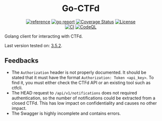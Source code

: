 <div align="center">
	<h1>Go-CTFd</h1>
	<a href="https://pkg.go.dev/github.com/pandatix/go-ctfd"><img src="https://shields.io/badge/-reference-blue?logo=go&style=for-the-badge" alt="reference"></a>
	<a href="https://goreportcard.com/report/github.com/pandatix/go-ctfd"><img src="https://goreportcard.com/badge/github.com/pandatix/go-ctfd?style=for-the-badge" alt="go report"></a>
	<a href="https://coveralls.io/github/pandatix/go-ctfd?branch=main"><img src="https://img.shields.io/coverallsCoverage/github/pandatix/go-ctfd?style=for-the-badge" alt="Coverage Status"></a>
	<a href=""><img src="https://img.shields.io/github/license/pandatix/go-ctfd?style=for-the-badge" alt="License"></a>
	<br>
	<a href="https://github.com/pandatix/go-ctfd/actions/workflows/ci.yaml"><img src="https://img.shields.io/github/actions/workflow/status/pandatix/go-ctfd/ci.yaml?style=for-the-badge" alt="CI"></a>
	<a href="https://github.com/pandatix/go-ctfd/actions/workflows/codeql-analysis.yaml"><img src="https://img.shields.io/github/actions/workflow/status/pandatix/go-ctfd/codeql-analysis.yaml?style=for-the-badge" alt="CodeQL"></a>
</div>

Golang client for interacting with CTFd.

Last version tested on: [3.5.2](https://github.com/CTFd/CTFd/releases/tag/3.5.2).

## Feedbacks

 - The `Authorization` header is not properly documented. It should be stated that it must have the format `Authorization: Token <api_key>`. To find it, you must either check the CTFd API or an existing tool such as ctfcli.
 - The HEAD request to `/api/v1/notifications` does not required authentication, so the number of notifications could be extracted from a closed CTFd. This has low impact on confidentiality and causes no other impact.
 - The Swagger is highly incomplete and contains errors.
